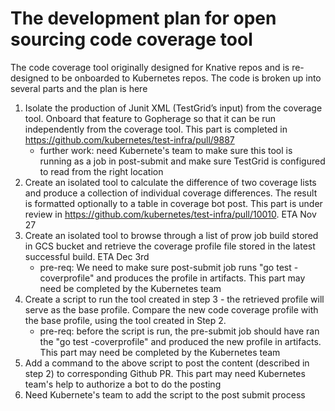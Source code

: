# The development plan for open sourcing code coverage tool

The code coverage tool originally designed for Knative repos and is re-designed to be onboarded to Kubernetes repos. The code is broken up into several parts and the plan is here

1. Isolate the production of Junit XML (TestGrid’s input) from the coverage tool. Onboard that feature to Gopherage so that it can be run independently from the coverage tool. This part is completed in https://github.com/kubernetes/test-infra/pull/9887
   - further work: need Kubernete's team to make sure this tool is running as a job in post-submit and make sure TestGrid is configured to read from the right location
2. Create an isolated tool to calculate the difference of two coverage lists and produce a collection of individual coverage differences. The result is formatted optionally to a table in coverage bot post. This part is under review in https://github.com/kubernetes/test-infra/pull/10010. ETA Nov 27
3. Create an isolated tool to browse through a list of prow job build stored in GCS bucket and retrieve the coverage profile file stored in the latest successful build. ETA Dec 3rd
   - pre-req: We need to make sure post-submit job runs "go test -coverprofile" and produces the profile in artifacts. This part may need be completed by the Kubernetes team
4. Create a script to run the tool created in step 3 - the retrieved profile will serve as the base profile. Compare the new code coverage profile with the base profile, using the tool created in Step 2.
   - pre-req: before the script is run, the pre-submit job should have ran the "go test -coverprofile" and produced the new profile in artifacts. This part may need be completed by the Kubernetes team
5. Add a command to the above script to post the content (described in step 2) to corresponding Github PR. This part may need Kubernetes team's help to authorize a bot to do the posting
6. Need Kubernete's team to add the script to the post submit process
